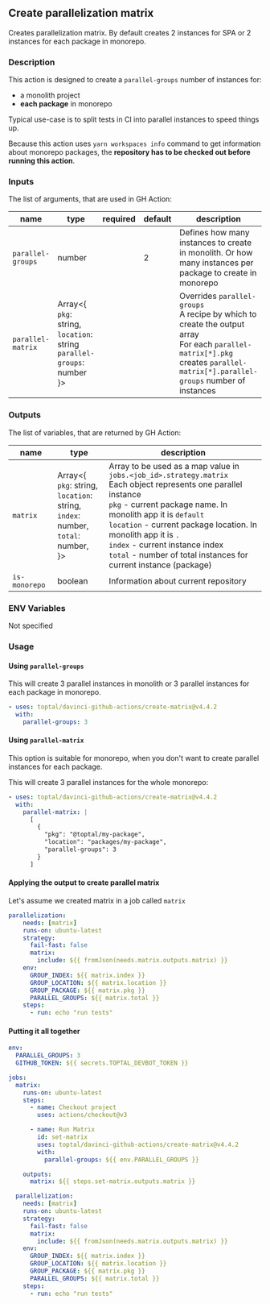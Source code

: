## Create parallelization matrix

Creates parallelization matrix. By default creates 2 instances for SPA or 2 instances for each package in monorepo.

### Description

This action is designed to create a `parallel-groups` number of instances for:

*   a monolith project
*   **each package** in monorepo

Typical use-case is to split tests in CI into parallel instances to speed things up.

Because this action uses `yarn workspaces info` command
to get information about monorepo packages,
the **repository has to be checked out before running this action**.

### Inputs

The list of arguments, that are used in GH Action:

| name              | type                                                                                   | required | default | description                                                                                                                                                                         |
| ----------------- | -------------------------------------------------------------------------------------- | -------- | ------- | ----------------------------------------------------------------------------------------------------------------------------------------------------------------------------------- |
| `parallel-groups` | number                                                                                 |          | 2       | Defines how many instances to create in monolith. Or how many instances per package to create in monorepo                                                                           |
| `parallel-matrix` | Array<{<br/>`pkg`: string,<br/>`location`: string<br/>`parallel-groups`: number<br/>}> |          |         | Overrides `parallel-groups`<br/>A recipe by which to create the output array<br/>For each `parallel-matrix[*].pkg` creates `parallel-matrix[*].parallel-groups` number of instances |

### Outputs

The list of variables, that are returned by GH Action:

| name          | type                                                                                                | description                                                                                                                                                                                                                                                                                                                                                            |
| ------------- | --------------------------------------------------------------------------------------------------- | ---------------------------------------------------------------------------------------------------------------------------------------------------------------------------------------------------------------------------------------------------------------------------------------------------------------------------------------------------------------------- |
| `matrix`      | Array<{<br/>`pkg`: string,<br/>`location`: string,<br/>`index`: number,<br/>`total`: number,<br/>}> | Array to be used as a map value in `jobs.<job_id>.strategy.matrix`<br/>Each object represents one parallel instance<br/>`pkg` - current package name. In monolith app it is `default`<br/>`location` - current package location. In monolith app it is `.`<br/>`index` - current instance index<br/>`total` - number of total instances for current instance (package) |
| `is-monorepo` | boolean                                                                                             | Information about current repository                                                                                                                                                                                                                                                                                                                                   |

### ENV Variables

Not specified

### Usage

#### Using `parallel-groups`

This will create 3 parallel instances in monolith or 3 parallel instances for each package in monorepo.

```yaml
- uses: toptal/davinci-github-actions/create-matrix@v4.4.2
  with:
    parallel-groups: 3
```

#### Using `parallel-matrix`

This option is suitable for monorepo, when you don't want to create parallel instances for each package.

This will create 3 parallel instances for the whole monorepo:

```yaml
- uses: toptal/davinci-github-actions/create-matrix@v4.4.2
  with:
    parallel-matrix: |
      [
        {
          "pkg": "@toptal/my-package",
          "location": "packages/my-package",
          "parallel-groups": 3
        }
      ]
```

#### Applying the output to create parallel matrix

Let's assume we created matrix in a job called `matrix`

```yaml
parallelization:
    needs: [matrix]
    runs-on: ubuntu-latest
    strategy:
      fail-fast: false
      matrix:
        include: ${{ fromJson(needs.matrix.outputs.matrix) }}
    env:
      GROUP_INDEX: ${{ matrix.index }}
      GROUP_LOCATION: ${{ matrix.location }}
      GROUP_PACKAGE: ${{ matrix.pkg }}
      PARALLEL_GROUPS: ${{ matrix.total }}
    steps:
      - run: echo "run tests"
```

#### Putting it all together

```yaml
env:
  PARALLEL_GROUPS: 3
  GITHUB_TOKEN: ${{ secrets.TOPTAL_DEVBOT_TOKEN }}

jobs:
  matrix:
    runs-on: ubuntu-latest
    steps:
      - name: Checkout project
        uses: actions/checkout@v3

      - name: Run Matrix
        id: set-matrix
        uses: toptal/davinci-github-actions/create-matrix@v4.4.2
        with:
          parallel-groups: ${{ env.PARALLEL_GROUPS }}

    outputs:
      matrix: ${{ steps.set-matrix.outputs.matrix }}

  parallelization:
    needs: [matrix]
    runs-on: ubuntu-latest
    strategy:
      fail-fast: false
      matrix:
        include: ${{ fromJson(needs.matrix.outputs.matrix) }}
    env:
      GROUP_INDEX: ${{ matrix.index }}
      GROUP_LOCATION: ${{ matrix.location }}
      GROUP_PACKAGE: ${{ matrix.pkg }}
      PARALLEL_GROUPS: ${{ matrix.total }}
    steps:
      - run: echo "run tests"
```
